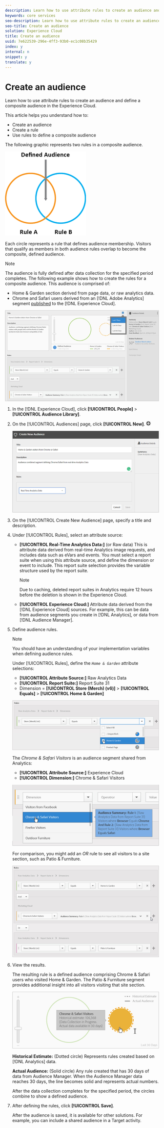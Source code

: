 ```yaml
---
description: Learn how to use attribute rules to create an audience and define a composite audience in the Experience Cloud.
keywords: core services
seo-description: Learn how to use attribute rules to create an audience and define a composite audience in the Experience Cloud.
seo-title: Create an audience
solution: Experience Cloud
title: Create an audience
uuid: 7e622539-296e-4ff3-93b0-ec1c08b35429
index: y
internal: n
snippet: y
translate: y
---
```


# Create an audience

Learn how to use attribute rules to create an audience and define a composite audience in the Experience Cloud.

This article helps you understand how to: 

* Create an audience
* Create a rule
* Use rules to define a composite audience


The following graphic represents two rules in a composite audience. 

![](assets/audience_sharing.png) 

Each circle represents a rule that defines audience membership. Visitors that qualify as members in both audience rules overlap to become the composite, defined audience. 

>[!NOTE]
>
>The audience is fully defined after data collection for the specified period completes.
The following example shows how to create the rules for a composite audience. This audience is comprised of: 

* Home & Garden section derived from page data, or raw analytics data.
* Chrome and Safari users derived from an [!DNL Adobe Analytics] segment [published](../audience-library/audience-library.md#task_32FEEFE0B32E4E388CD4D892D727282A) to the [!DNL Experience Cloud].


![](assets/audience_create.png) 

1. In the [!DNL Experience Cloud], click **[!UICONTROL People]** > **[!UICONTROL Audience Library]**.
1. On the [!UICONTROL Audiences] page, click **[!UICONTROL New]**. ![](assets/add_icon_small.png)

   ![Step Result](assets/audience_create_new.png) 

1. On the [!UICONTROL Create New Audience] page, specify a title and description.
1. Under [!UICONTROL Rules], select an attribute source:

    * **[!UICONTROL Real-Time Analytics Data:]** (or Raw data) This is attribute data derived from real-time Analytics image requests, and includes data such as eVars and events. You must select a report suite when using this attribute source, and define the dimension or event to include. This report suite selection provides the variable structure used by the report suite. 

      >[!NOTE]
      >
      >Due to caching, deleted report suites in Analytics require 12 hours before the deletion is shown in the Experience Cloud.
      
    * **[!UICONTROL Experience Cloud:]** Attribute data derived from the [!DNL Experience Cloud] sources. For example, this can be data from audience segments you create in [!DNL Analytics], or data from [!DNL Audience Manager].    
    
1. Define audience rules.

   >[!NOTE]
   >
   >You should have an understanding of your implementation variables when defining audience rules.

    
   Under [!UICONTROL Rules], define the *`Home & Garden`* attribute selections: 
    
   * **[!UICONTROL Attribute Source:]** Raw Analytics Data    
   * **[!UICONTROL Report Suite:]** Report Suite 31    
   * Dimension = **[!UICONTROL Store (Merch) (v6)]** > **[!UICONTROL Equals]** > **[!UICONTROL Home & Garden]** 
    
   ![](assets/home_garden.png) 
    
   The *Chrome & Safari Visitors* is an audience segment shared from Analytics: 
    
   * **[!UICONTROL Attribute Source:]** Experience Cloud    
   * **[!UICONTROL Dimension:]** Chrome & Safari Visitors
   
   ![](assets/chrome_safari.png) 
    
   For comparison, you might add an *OR* rule to see all visitors to a site section, such as Patio & Furniture. 
    
   ![](assets/audiences_rule_patio.png) 
    
1. View the results.

   The resulting rule is a defined audience comprising Chrome & Safari users who visited Home & Garden. The Patio & Furniture segment provides additional insight into all visitors visiting that site section. 

   ![](assets/defined_audience.png) 

   **Historical Estimate:** (Dotted circle) Represents rules created based on [!DNL Analytics] data. 

   **Actual Audience:** (Solid circle) Any rule created that has 30 days of data from Audience Manager. When the Audience Manager data reaches 30 days, the line becomes solid and represents actual numbers. 

   After the data collection completes for the specified period, the circles combine to show a defined audience. 

1. After defining the rules, click **[!UICONTROL Save]**.

   After the audience is saved, it is available for other solutions. For example, you can include a shared audience in a Target activity. 

